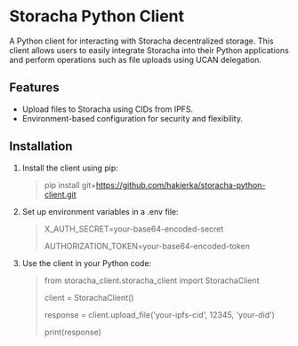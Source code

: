 # Storacha Python Client

A Python client for interacting with Storacha decentralized storage. This client allows users to easily integrate Storacha into their Python applications and perform operations such as file uploads using UCAN delegation.

## Features
- Upload files to Storacha using CIDs from IPFS.
- Environment-based configuration for security and flexibility.

## Installation

1. Install the client using pip:
    > pip install git+https://github.com/hakierka/storacha-python-client.git
2. Set up environment variables in a .env file:
    > X_AUTH_SECRET=your-base64-encoded-secret
    > 
    > AUTHORIZATION_TOKEN=your-base64-encoded-token
3. Use the client in your Python code:
    > from storacha_client.storacha_client import StorachaClient
    > 
    > client = StorachaClient()
    > 
    > response = client.upload_file('your-ipfs-cid', 12345, 'your-did')
    > 
    > print(response)
